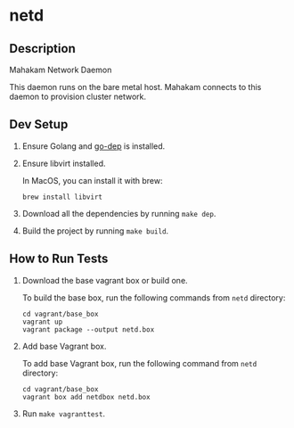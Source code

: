 # netd

## Description

Mahakam Network Daemon

This daemon runs on the bare metal host. Mahakam connects to this daemon to provision cluster network.

## Dev Setup

1. Ensure Golang and [go-dep](https://github.com/golang/dep) is installed.
2. Ensure libvirt installed.

    In MacOS, you can install it with brew:

    ```
    brew install libvirt
    ```

3. Download all the dependencies by running `make dep`.
4. Build the project by running `make build`.

## How to Run Tests

1. Download the base vagrant box or build one.

    To build the base box, run the following commands from `netd` directory:
    
    ```
    cd vagrant/base_box
    vagrant up
    vagrant package --output netd.box
    ```

2. Add base Vagrant box. 

    To add base Vagrant box, run the following command from `netd` directory:
    
    ```
    cd vagrant/base_box
    vagrant box add netdbox netd.box
    ```

3. Run `make vagranttest`.
